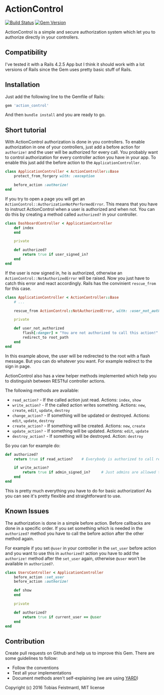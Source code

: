 ActionControl
=============

[![Build Status](https://travis-ci.org/tobiasfeistmantl/action_control.svg?branch=master)](https://travis-ci.org/tobiasfeistmantl/action_control)
[![Gem Version](https://badge.fury.io/rb/action_control.svg)](https://badge.fury.io/rb/action_control)

ActionControl is a simple and secure authorization system which let you to authorize directly in your controllers.

Compatibility
-------------

I've tested it with a Rails 4.2.5 App but I think it should work with a lot versions of Rails since the Gem uses pretty basic stuff of Rails.

Installation
------------

Just add the following line to the Gemfile of Rails:

```ruby
gem 'action_control'
```

And then `bundle install` and you are ready to go.

Short tutorial
--------------

With ActionControl authorization is done in you controllers. To enable authorization in one of your controllers, just add a before action for `authorize!` and the user will be authorized for every call.
You probably want to control authorization for every controller action you have in your app. To enable this just add the before action to the `ApplicationController`.

```ruby
class ApplicationController < ActionController::Base
	protect_from_forgery with: :exception

	before_action :authorize!
end
```

If you try to open a page you will get an `ActionControl::AuthorizationNotPerformedError`. This means that you have to instruct ActionControl when a user is authorized and when not. You can do this by creating a method called `authorized?` in your controller.

```ruby
class DashboardController < ApplicationController
	def index
	end

	private

	def authorized?
		return true if user_signed_in?
	end 
end
```

If the user is now signed in, he is authorized, otherwise an `ActionControl::NotAuthorizedError` will be raised. Now you just have to catch this error and react accordingly. Rails has the convinient `rescue_from` for this case.

```ruby
class ApplicationController < ActionController::Base
	# ...

	rescue_from ActionControl::NotAuthorizedError, with: :user_not_authorized

	private

	def user_not_authorized
		flash[:danger] = "You are not authorized to call this action!"
		redirect_to root_path
	end
end
```

In this example above, the user will be redirected to the root with a flash message. But you can do whatever you want. For example redirect to the sign in page.

ActionControl also has a view helper methods implemented which help you to distinguish between RESTful controller actions.

The following methods are available:

 * `read_action?` - If the called action just read. Actions: `index`, `show`
 * `write_action?` - If the called action writes something. Actions: `new`, `create`, `edit`, `update`, `destroy`
 * `change_action?` - If something will be updated or destroyed. Actions: `edit`, `update`, `destroy`
 * `create_action?` - If something will be created. Actions: `new`, `create`
 * `update_action?` - If something will be updated. Actions: `edit`, `update`
 * `destroy_action?` - If something will be destroyed. Action: `destroy`

So you can for example do:

```ruby
def authorized?
	return true if read_action?    # Everybody is authorized to call read actions

	if write_action?
		return true if admin_signed_in?		# Just admins are allowed to write something
	end
end
```

This is pretty much everything you have to do for basic authorization! As you can see it's pretty flexible and straightforward to use.

Known Issues
------------

The authorization is done in a simple before action. Before callbacks are done in a specific order. If you set something which is needed in the `authorized?` method you have to call the before action after the other method again.

For example if you set `@user` in your controller in the `set_user` before action and you want to use this in `authorized?` action you have to add the `authorize!` method after the `set_user` again, otherwise `@user` won't be available in `authorized?`.

```ruby
class UsersController < ApplicationController
	before_action :set_user
	before_action :authorize!

	def show
	end

	private

	def authorized?
		return true if current_user == @user
	end
end
```

Contribution
------------

Create pull requests on Github and help us to improve this Gem. There are some guidelines to follow:

 * Follow the conventions
 * Test all your implementations
 * Document methods aren't self-explaining (we are using [YARD](http://yardoc.org/))

Copyright (c) 2016 Tobias Feistmantl, MIT license
